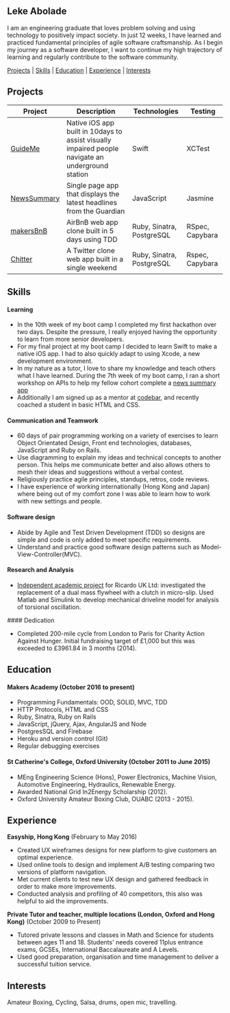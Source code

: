 ## Leke Abolade

I am an engineering graduate that loves problem solving and using technology to positively impact society. In just 12 weeks, I have learned and practiced fundamental principles of agile software craftsmanship. As I begin my journey as a software developer, I want to continue my high trajectory of learning and regularly contribute to the software community.

[Projects](#projects) | [Skills](#skills) | [Education](#education) | [Experience](experience) | [Interests](#interests)

## Projects

Project | Description | Technologies | Testing
--- | --- | --- | ---
[GuideMe](https://github.com/aabolade/GuideMe) | Native iOS app built in 10days to assist visually impaired people navigate an underground station | Swift | XCTest
[NewsSummary](https://github.com/aabolade/NewsSummaryApp) |  Single page app that displays the latest headlines from the Guardian | JavaScript | Jasmine|
[makersBnB](https://github.com/aabolade/makersbnb) | AirBnB web app clone built in 5 days using TDD  | Ruby, Sinatra, PostgreSQL | RSpec, Capybara
[Chitter](https://github.com/aabolade/chitter-challenge) | A Twitter clone web app built in a single weekend | Ruby, Sinatra, PostgreSQL | Rspec, Capybara


## Skills

#### Learning

- In the 10th week of my boot camp I completed my first hackathon over two days. Despite the pressure, I really enjoyed having the opportunity to learn from more senior developers.
- For my final project at my boot camp I decided to learn Swift to make a native iOS app. I had to also quickly adapt to using Xcode, a new development environment.
- In my nature as a tutor, I love to share my knowledge and teach others what I have learned. During the 7th week of my boot camp, I ran a short workshop on APIs to help my fellow cohort complete a [news summary app](https://github.com/aabolade/NewsSummaryApp)
- Additionally I am signed up as a mentor at [codebar](https://codebar.io/), and recently coached a student in basic HTML and CSS.

#### Communication and Teamwork

- 60 days of pair programming working on a variety of exercises to learn Object Orientated Design, Front end technologies, databases, JavaScript and Ruby on Rails.
- Use diagramming to explain my ideas and technical concepts to another person. This helps me communicate better and also allows others to mesh their ideas and suggestions without a verbal contest.
- Religiously practice agile principles, standups, retros, code reviews.
- I have experience of working internationally (Hong Kong and Japan) where being out of my comfort zone I was able to learn how to work with new settings and people.

#### Software design

- Abide by Agile and Test Driven Development (TDD) so designs are simple and code is only added to meet specific requirements.
- Understand and practice good software design patterns such as Model-View-Controller(MVC).

#### Research and Analysis

- [Independent academic project](http://www.slideshare.net/LekeAbolade/4yp-exhibition-posterfinal) for Ricardo UK Ltd: investigated the replacement of a dual mass flywheel with a clutch in micro-slip. Used Matlab and Simulink to develop mechanical driveline model for analysis of torsional oscillation.

#### Dedication

- Completed 200-mile cycle from London to Paris for Charity Action Against Hunger. Initial fundraising target of £1,000 but this was exceeded to £3961.84 in 3 months (2014).

## Education

#### Makers Academy (October 2016 to present)

- Programming Fundamentals: OOD, SOLID, MVC, TDD
- HTTP Protocols, HTML and CSS
- Ruby, Sinatra, Ruby on Rails
- JavaScript, jQuery, Ajax, AngularJS and Node
- PostgresSQL and Firebase
- Heroku and version control (Git)
- Regular debugging exercises

#### St Catherine's College, Oxford University (October 2011 to June 2015)

- MEng Engineering Science (Hons), Power Electronics, Machine Vision, Automotive Engineering, Hydraulics, Renewable Energy.
- Awarded National Grid In2Energy Scholarship (2012).
- Oxford University Amateur Boxing Club, OUABC (2013 - 2015).

## Experience

**Easyship, Hong Kong** (February to May 2016)    
- Created UX wireframes designs for new platform to give customers an optimal experience.
- Used online tools to design and implement A/B testing comparing two versions of platform navigation.
- Met current clients to test new UX design and gathered feedback in order to make more improvements.
- Conducted analysis and profiling of 40 competitors, this also was helpful to aid the improvements.

**Private Tutor and teacher, multiple locations (London, Oxford and Hong Kong)** (October 2009 to Present)
- Tutored private lessons and classes in Math and Science for students between ages 11 and 18. Students' needs covered 11plus entrance exams, GCSEs, International Baccalaureate and A Levels.
- Used good preparation, organisation and time management to deliver a successful tuition service.

## Interests

Amateur Boxing, Cycling, Salsa, drums, open mic, travelling.

